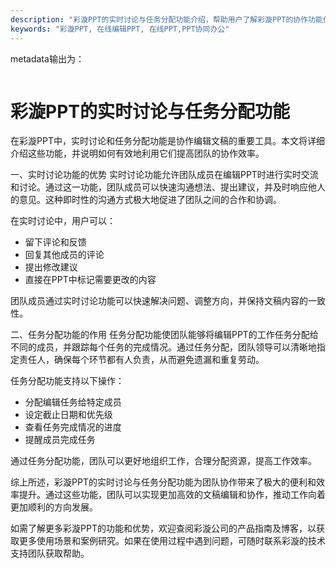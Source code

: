 ```yaml
---
description: "彩漩PPT的实时讨论与任务分配功能介绍，帮助用户了解彩漩PPT的协作功能优势。"
keywords: "彩漩PPT, 在线编辑PPT, 在线PPT,PPT协同办公"
---
```

metadata输出为：
```xml
```

# 彩漩PPT的实时讨论与任务分配功能

在彩漩PPT中，实时讨论和任务分配功能是协作编辑文稿的重要工具。本文将详细介绍这些功能，并说明如何有效地利用它们提高团队的协作效率。

一、实时讨论功能的优势
实时讨论功能允许团队成员在编辑PPT时进行实时交流和讨论。通过这一功能，团队成员可以快速沟通想法、提出建议，并及时响应他人的意见。这种即时性的沟通方式极大地促进了团队之间的合作和协调。

在实时讨论中，用户可以：
- 留下评论和反馈
- 回复其他成员的评论
- 提出修改建议
- 直接在PPT中标记需要更改的内容

团队成员通过实时讨论功能可以快速解决问题、调整方向，并保持文稿内容的一致性。

二、任务分配功能的作用
任务分配功能使团队能够将编辑PPT的工作任务分配给不同的成员，并跟踪每个任务的完成情况。通过任务分配，团队领导可以清晰地指定责任人，确保每个环节都有人负责，从而避免遗漏和重复劳动。

任务分配功能支持以下操作：
- 分配编辑任务给特定成员
- 设定截止日期和优先级
- 查看任务完成情况的进度
- 提醒成员完成任务

通过任务分配功能，团队可以更好地组织工作，合理分配资源，提高工作效率。

综上所述，彩漩PPT的实时讨论与任务分配功能为团队协作带来了极大的便利和效率提升。通过这些功能，团队可以实现更加高效的文稿编辑和协作，推动工作向着更加顺利的方向发展。

如需了解更多彩漩PPT的功能和优势，欢迎查阅彩漩公司的产品指南及博客，以获取更多使用场景和案例研究。如果在使用过程中遇到问题，可随时联系彩漩的技术支持团队获取帮助。
